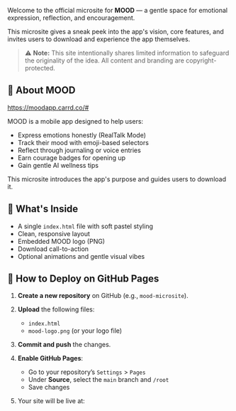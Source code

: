 Welcome to the official microsite for **MOOD** — a gentle space for emotional expression, reflection, and encouragement.

This microsite gives a sneak peek into the app's vision, core features, and invites users to download and experience the app themselves.

> ⚠️ **Note:** This site intentionally shares limited information to safeguard the originality of the idea. All content and branding are copyright-protected.

## 🌈 About MOOD

https://moodapp.carrd.co/#

MOOD is a mobile app designed to help users:
- Express emotions honestly (RealTalk Mode)
- Track their mood with emoji-based selectors
- Reflect through journaling or voice entries
- Earn courage badges for opening up
- Gain gentle AI wellness tips

This microsite introduces the app's purpose and guides users to download it.

## 🧩 What's Inside

- A single `index.html` file with soft pastel styling
- Clean, responsive layout
- Embedded MOOD logo (PNG)
- Download call-to-action
- Optional animations and gentle visual vibes

## 🚀 How to Deploy on GitHub Pages

1. **Create a new repository** on GitHub (e.g., `mood-microsite`).
2. **Upload** the following files:
   - `index.html`
   - `mood-logo.png` (or your logo file)
3. **Commit and push** the changes.

4. **Enable GitHub Pages**:
   - Go to your repository’s `Settings` > `Pages`
   - Under **Source**, select the `main` branch and `/root`
   - Save changes

5. Your site will be live at:
